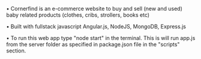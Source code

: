 • Cornerfind is an e-commerce website to buy and sell (new and used) baby related products (clothes, cribs, strollers, books etc)

• Built with fullstack javascript Angular.js, NodeJS, MongoDB, Express.js

• To run this web app type "node start" in the terminal. This is will run app.js from the server folder as specified in package.json file in the "scripts" section.
